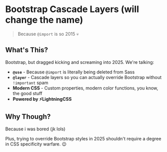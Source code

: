 # Bootstrap Cascade Layers (will change the name)

> Because `@import` is so 2015 💀

## What's This?

Bootstrap, but dragged kicking and screaming into 2025. We're talking:

- **`@use`** - Because `@import` is literally being deleted from Sass
- **`@layer`** - Cascade layers so you can actually override Bootstrap without `!important` spam
- **Modern CSS** - Custom properties, modern color functions, you know, the good stuff
- **Powered by ⚡️LightningCSS**

## Why Though?
Because i was bored (jk lols)

Plus, trying to override Bootstrap styles in 2025 shouldn't require a degree in CSS specificity warfare. 😉